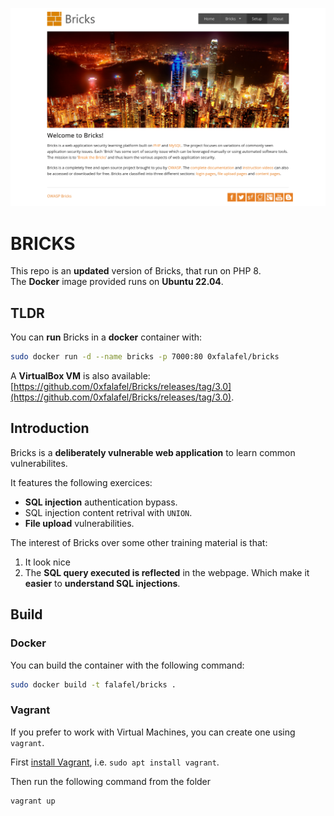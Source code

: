 ![Bricks home page](./images/Screenshot.png)

# BRICKS
This repo is an __updated__ version of Bricks, that run on PHP 8.  
The __Docker__ image provided runs on __Ubuntu 22.04__.

## TLDR

You can __run__ Bricks in a __docker__ container with:

```bash
sudo docker run -d --name bricks -p 7000:80 0xfalafel/bricks
```

A __VirtualBox VM__ is also available: [https://github.com/0xfalafel/Bricks/releases/tag/3.0](https://github.com/0xfalafel/Bricks/releases/tag/3.0).

## Introduction

Bricks is a **deliberately vulnerable web application** to learn common vulnerabilites.

It features the following exercices:

* **SQL injection** authentication bypass.
* SQL injection content retrival with `UNION`.
* **File upload** vulnerabilities.


The interest of Bricks over some other training material is that:

1. It look nice
2. The **SQL query executed is reflected** in the webpage. Which make it **easier** to **understand SQL injections**.

## Build

### Docker

You can build the container with the following command:

```bash
sudo docker build -t falafel/bricks .
```

### Vagrant

If you prefer to work with Virtual Machines, you can create one using `vagrant`.

First [install Vagrant](https://developer.hashicorp.com/vagrant/downloads), i.e. `sudo apt install vagrant`.

Then run the following command from the folder
```bash
vagrant up
```
